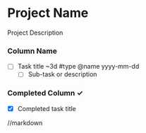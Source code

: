 # Project Name

Project Description

### Column Name

- [ ] Task title ~3d #type @name yyyy-mm-dd
  - [ ] Sub-task or description

### Completed Column ✓

- [x] Completed task title

//markdown
